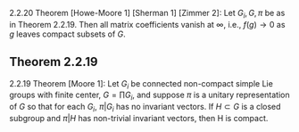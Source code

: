 2.2.20 Theorem [Howe-Moore 1] [Sherman 1] [Zimmer 2]: Let $G_i, G, \pi$ be as
in Theorem 2.2.19. Then all matrix coefficients vanish at $\infty$, i.e., $f(g) \rightarrow 0$ as $g$ leaves compact subsets of $G$.


## Theorem 2.2.19
2.2.19 Theorem [Moore 1]: Let $G_i$ be connected non-compact simple Lie groups with finite center, $G = \prod G_i$, and suppose $\pi$ is a unitary representation of $G$ so that for each $G_i$, $\pi|G_i$ has no invariant vectors.
If $H \subset G$ is a closed subgroup and $\pi|H$ has non-trivial invariant vectors, then H is compact.

